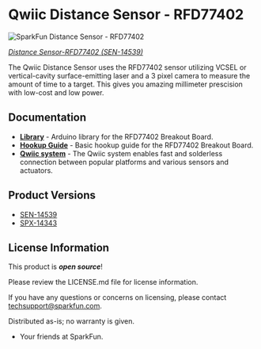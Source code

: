 Qwiic Distance Sensor - RFD77402
========================================

![SparkFun Distance Sensor - RFD77402](https://cdn.sparkfun.com/r/500-500/assets/parts/1/2/6/5/9/14539-SparkFun_Distance_Sensor_Breakout_-_RFD77402__Qwiic_-01.jpg)

[*Distance Sensor-RFD77402 (SEN-14539)*](https://www.sparkfun.com/products/14539)

The Qwiic Distance Sensor uses the RFD77402 sensor utilizing VCSEL or vertical-cavity surface-emitting laser and a 3 pixel camera to measure the amount of time to a target. This gives you amazing millimeter prescision with low-cost and low power.

Documentation
--------------
* **[Library](https://github.com/sparkfun/SparkFun_RFD77402_Arduino_Library)** - Arduino library for the RFD77402 Breakout Board.
* **[Hookup Guide](https://learn.sparkfun.com/tutorials/qwiic-distance-sensor-rfd77402-hookup-guide)** - Basic hookup guide for the RFD77402 Breakout Board.
* **[Qwiic system](http://www.sparkfun.com/qwiic)** - The Qwiic system enables fast and solderless connection between popular platforms and various sensors and actuators.

Product Versions
----------------
* [SEN-14539](https://www.sparkfun.com/products/14539)
* [SPX-14343](https://www.sparkfun.com/products/14343)

License Information
-------------------

This product is _**open source**_!

Please review the LICENSE.md file for license information.

If you have any questions or concerns on licensing, please contact techsupport@sparkfun.com.

Distributed as-is; no warranty is given.

- Your friends at SparkFun.

_<COLLABORATION CREDIT>_

